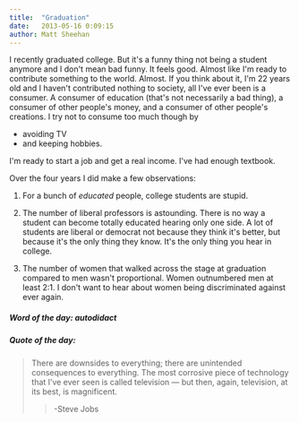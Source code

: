 ```yaml
---
title:  "Graduation"
date:   2013-05-16 0:09:15
author: Matt Sheehan
---
```


I recently graduated college. But it's a funny thing not being a student anymore and I don't mean bad funny. It feels good. Almost like I'm ready to contribute something to the world. Almost. If you think about it, I'm 22 years old and I haven't contributed nothing to society, all I've ever been is a consumer. A consumer of education (that's not necessarily a bad thing), a consumer of other people's money, and a consumer of other people's creations. I try not to consume too much though by 

* avoiding TV
* and keeping hobbies.

I'm ready to start a job and get a real income. I've had enough textbook.

Over the four years I did make a few observations:

1. For a bunch of _educated_ people, college students are stupid.

2. The number of liberal professors is astounding. There is no way a student can become totally educated hearing only one side. A lot of students are liberal or democrat not because they think it's better, but because it's the only thing they know. It's the only thing you hear in college.

3. The number of women that walked across the stage at graduation compared to men wasn't proportional. Women outnumbered men at least 2:1. I don't want to hear about women being discriminated against ever again.

##### Word of the day: __autodidact__ #####

##### Quote of the day: #####

>There are downsides to everything; there are unintended consequences to everything. The most corrosive piece of technology that I’ve ever seen is called television — but then, again, television, at its best, is magnificent.
>
> > -Steve Jobs

